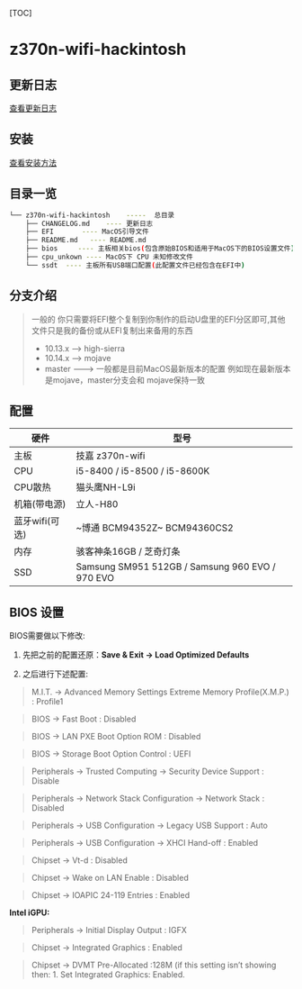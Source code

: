 [TOC]

# z370n-wifi-hackintosh

## 更新日志

[查看更新日志](CHANGELOG.md)

## 安装

[查看安装方法](install.md)


## 目录一览

```bash
└── z370n-wifi-hackintosh    -----  总目录
    ├── CHANGELOG.md    ---- 更新日志
    ├── EFI       ---- MacOS引导文件 
    ├── README.md   ---- README.md 
    ├── bios     ---- 主板相关bios(包含原始BIOS和适用于MacOS下的BIOS设置文件) 
    ├── cpu_unkown ---- MacOS下 CPU 未知修改文件
    └── ssdt  ---- 主板所有USB端口配置(此配置文件已经包含在EFI中)
```

## 分支介绍
> 一般的 你只需要将EFI整个复制到你制作的启动U盘里的EFI分区即可,其他文件只是我的备份或从EFI复制出来备用的东西
> - 10.13.x  —> high-sierra
> - 10.14.x  —> mojave  
> - master  ---> 一般都是目前MacOS最新版本的配置 例如现在最新版本是mojave，master分支会和 mojave保持一致

## 配置

| 硬件           | 型号                                            |
| -------------- | ----------------------------------------------- |
| 主板           | 技嘉 z370n-wifi                                 |
| CPU            | i5-8400 / i5-8500 / i5-8600K                    |
| CPU散热        | 猫头鹰NH-L9i                                    |
| 机箱(带电源)   | 立人-H80                                        |
| 蓝牙wifi(可选) | ~博通 BCM94352Z~ BCM94360CS2                    |
| 内存           | 骇客神条16GB  / 芝奇灯条                        |
| SSD            | Samsung SM951 512GB / Samsung 960 EVO / 970 EVO |

## BIOS 设置

BIOS需要做以下修改:

1. 先把之前的配置还原：**Save & Exit → Load Optimized Defaults**

2. 之后进行下述配置:

> M.I.T. → Advanced Memory Settings Extreme Memory Profile(X.M.P.) : Profile1

> BIOS → Fast Boot : Disabled

> BIOS → LAN PXE Boot Option ROM : Disabled

> BIOS → Storage Boot Option Control : UEFI

> Peripherals → Trusted Computing → Security Device Support : Disable

> Peripherals → Network Stack Configuration → Network Stack : Disabled

> Peripherals → USB Configuration → Legacy USB Support : Auto

> Peripherals → USB Configuration → XHCI Hand-off : Enabled

> Chipset → Vt-d : Disabled

> Chipset → Wake on LAN Enable : Disabled

> Chipset → IOAPIC 24-119 Entries : Enabled

 **Intel iGPU:**
> Peripherals → Initial Display Output : IGFX

> Chipset → Integrated Graphics : Enabled

> Chipset → DVMT Pre-Allocated :128M (if this setting isn’t showing then: 1. Set Integrated Graphics: Enabled. 




